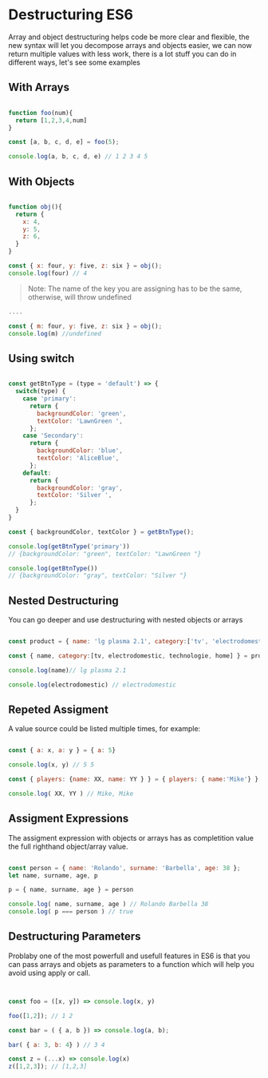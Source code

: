 # Destructuring ES6

Array and object destructuring helps code be more clear and flexible, the new syntax will let you decompose arrays and objects easier, we can now return multiple values with less work, there is a lot stuff you can do in different ways, let's see some examples

## With Arrays

```javascript

function foo(num){
  return [1,2,3,4,num]
}

const [a, b, c, d, e] = foo(5);

console.log(a, b, c, d, e) // 1 2 3 4 5

```
## With Objects

```javascript

function obj(){
  return {
    x: 4,
    y: 5,
    z: 6,
  }
}

const { x: four, y: five, z: six } = obj();
console.log(four) // 4

```
> Note: The name of the key you are assigning has to be the same, otherwise, will throw undefined


```javascript
....

const { m: four, y: five, z: six } = obj();
console.log(m) //undefined

```

## Using switch

```javascript

const getBtnType = (type = 'default') => {
  switch(type) {
    case 'primary':
      return {
        backgroundColor: 'green',
        textColor: 'LawnGreen ',
      };
    case 'Secondary':
      return {
        backgroundColor: 'blue',
        textColor: 'AliceBlue',
      };
    default:
      return {
        backgroundColor: 'gray',
        textColor: 'Silver ',
      };
  }
}

const { backgroundColor, textColor } = getBtnType();

console.log(getBtnType('primary'))
// {backgroundColor: "green", textColor: "LawnGreen "}

console.log(getBtnType())
// {backgroundColor: "gray", textColor: "Silver "}

```

## Nested Destructuring

You can go deeper and use destructuring with nested objects or arrays

```javascript

const product = { name: 'lg plasma 2.1', category:['tv', 'electrodomestic', 'technologie', 'home'], price: 120 };

const { name, category:[tv, electrodomestic, technologie, home] } = product

console.log(name)// lg plasma 2.1

console.log(electrodomestic) // electrodomestic

```

## Repeted Assigment

A value source could be listed multiple times, for example:

```javascript

const { a: x, a: y } = { a: 5}

console.log(x, y) // 5 5

const { players: {name: XX, name: YY } } = { players: { name:'Mike'} }

console.log( XX, YY ) // Mike, Mike

```
## Assigment Expressions

The assigment expression with objects or arrays has as completition value the full righthand object/array value.

```javascript

const person = { name: 'Rolando', surname: 'Barbella', age: 38 };
let name, surname, age, p

p = { name, surname, age } = person

console.log( name, surname, age ) // Rolando Barbella 38
console.log( p === person ) // true

```

## Destructuring Parameters

Problaby one of the most powerfull and usefull features in ES6 is that you can pass arrays and objets as parameters to a function which will help you avoid using apply or call.

```javascript


const foo = ([x, y]) => console.log(x, y)

foo([1,2]); // 1 2

const bar = ( { a, b }) => console.log(a, b);

bar( { a: 3, b: 4} ) // 3 4

const z = (...x) => console.log(x)
z([1,2,3]); // [1,2,3]

```
